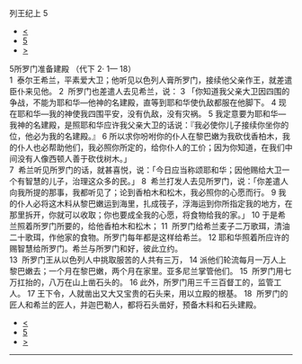 ﻿





 列王纪上 5




* [<](bible/1KI04.md)
* [5](bible/1KI.md)
* [>](bible/1KI06.md)



 
5所罗门准备建殿 （代下 2· 1— 18）  
1  泰尔王希兰，平素爱大卫；他听见以色列人膏所罗门，接续他父亲作王，就差遣臣仆来见他。 
2  所罗门也差遣人去见希兰，说： 
3 「你知道我父亲大卫因四围的争战，不能为耶和华—他神的名建殿，直等到耶和华使仇敌都服在他脚下。 
4 现在耶和华—我的神使我四围平安，没有仇敌，没有灾祸。 
5 我定意要为耶和华—我神的名建殿，是照耶和华应许我父亲大卫的话说：『我必使你儿子接续你坐你的位，他必为我的名建殿。』 
6 所以求你吩咐你的仆人在黎巴嫩为我砍伐香柏木，我的仆人也必帮助他们，我必照你所定的，给你仆人的工价；因为你知道，在我们中间没有人像西顿人善于砍伐树木。」  
7  希兰听见所罗门的话，就甚喜悦，说：「今日应当称颂耶和华；因他赐给大卫一个有智慧的儿子，治理这众多的民。」 
8  希兰打发人去见所罗门，说：「你差遣人向我所提的那事，我都听见了；论到香柏木和松木，我必照你的心愿而行。 
9 我的仆人必将这木料从黎巴嫩运到海里，扎成筏子，浮海运到你所指定我的地方，在那里拆开，你就可以收取；你也要成全我的心愿，将食物给我的家。」 
10 于是希兰照着所罗门所要的，给他香柏木和松木； 
11  所罗门给希兰麦子二万歌珥，清油二十歌珥，作他家的食物。所罗门每年都是这样给希兰。 
12 耶和华照着所应许的赐智慧给所罗门。希兰与所罗门和好，彼此立约。  
13  所罗门王从以色列人中挑取服苦的人共有三万， 
14 派他们轮流每月一万人上黎巴嫩去；一个月在黎巴嫩，两个月在家里。亚多尼兰掌管他们。 
15  所罗门用七万扛抬的，八万在山上凿石头的。 
16 此外，所罗门用三千三百督工的，监管工人。 
17 王下令，人就凿出又大又宝贵的石头来，用以立殿的根基。 
18  所罗门的匠人和希兰的匠人，并迦巴勒人，都将石头凿好，预备木料和石头建殿。 
* [<](bible/1KI04.md)
* [5](bible/1KI.md)
* [>](bible/1KI06.md)





---









